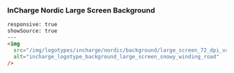 ### InCharge Nordic Large Screen Background

```html
responsive: true
showSource: true 
---
<img
  src="/img/logotypes/incharge/nordic/background/large_screen_72_dpi_vattenfall_general_snowy_winding_road.png"
  alt="incharge_logotype_background_large_screen_snowy_winding_road"
/>
```


